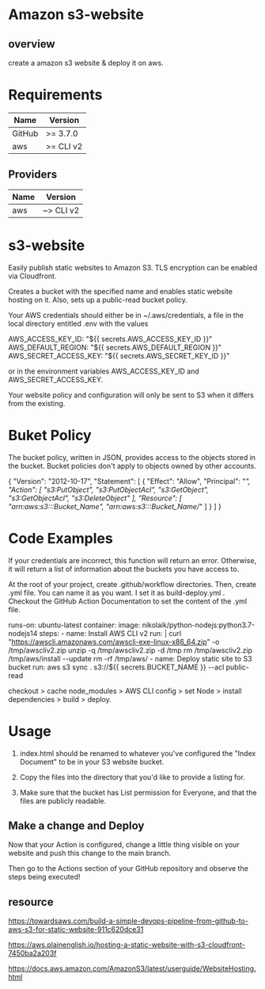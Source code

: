 # Amazon s3-website

## overview

create a amazon s3 website & deploy it on aws.

# Requirements

| Name | Version |
|------|---------|
| GitHub |	>= 3.7.0 |
| aws |	>= CLI v2 |

## Providers

| Name | Version |
|------|---------|
| aws | ~> CLI v2|


# s3-website

Easily publish static websites to Amazon S3. TLS encryption can be enabled via Cloudfront.

Creates a bucket with the specified name and enables static website hosting on it. Also, sets up a public-read bucket policy.

Your AWS credentials should either be in ~/.aws/credentials, a file in the local directory entitled .env with the values

 AWS_ACCESS_KEY_ID: "${{ secrets.AWS_ACCESS_KEY_ID }}"
 AWS_DEFAULT_REGION: "${{ secrets.AWS_DEFAULT_REGION }}"
 AWS_SECRET_ACCESS_KEY: "${{ secrets.AWS_SECRET_KEY_ID }}"

or in the environment variables AWS_ACCESS_KEY_ID and AWS_SECRET_ACCESS_KEY.

Your website policy and configuration will only be sent to S3 when it differs from the existing. 

# Buket Policy

The bucket policy, written in JSON, provides access to the objects stored in the bucket. Bucket policies don't apply to objects owned by other accounts. 

{
    "Version": "2012-10-17",
    "Statement": [
        {
            "Effect": "Allow",
            "Principal": "*",
            "Action": [
                "s3:PutObject",
                "s3:PutObjectAcl",
                "s3:GetObject",
                "s3:GetObjectAcl",
                "s3:DeleteObject"
            ],
            "Resource": [
                "arn:aws:s3:::Bucket_Name",
                "arn:aws:s3:::Bucket_Name/*"
            ]
        }
    ]
} 



# Code Examples
 

If your credentials are incorrect, this function will return an error. Otherwise, it will return a list of information about the buckets you have access to.

At the root of your project, create .github/workflow directories. Then, create .yml file. You can name it as you want.
I set it as build-deploy.yml . Checkout the GitHub Action Documentation to set the content of the .yml file.

runs-on: ubuntu-latest
    container:
      image: nikolaik/python-nodejs:python3.7-nodejs14
    steps:
    - name: Install AWS CLI v2
      run: |
          curl "https://awscli.amazonaws.com/awscli-exe-linux-x86_64.zip" -o /tmp/awscliv2.zip
          unzip -q /tmp/awscliv2.zip -d /tmp
          rm /tmp/awscliv2.zip
           /tmp/aws/install --update
          rm -rf /tmp/aws/
    - name: Deploy static site to S3 bucket
      run: aws s3 sync .  s3://${{ secrets.BUCKET_NAME }} --acl public-read

checkout > cache node_modules > AWS CLI config > set Node > install dependencies > build > deploy.

# Usage

   1. index.html should be renamed to whatever you've configured the "Index Document" to be in your S3 website bucket.

   2. Copy the files into the directory that you'd like to provide a listing for.

   3. Make sure that the bucket has List permission for Everyone, and that the files are publicly readable.

## Make a change and Deploy

Now that your Action is configured, change a little thing visible on your website and push this change to the main branch.

Then go to the Actions section of your GitHub repository and observe the steps being executed!

## resource

https://towardsaws.com/build-a-simple-devops-pipeline-from-github-to-aws-s3-for-static-website-911c620dce31

https://aws.plainenglish.io/hosting-a-static-website-with-s3-cloudfront-7450ba2a203f

https://docs.aws.amazon.com/AmazonS3/latest/userguide/WebsiteHosting.html

